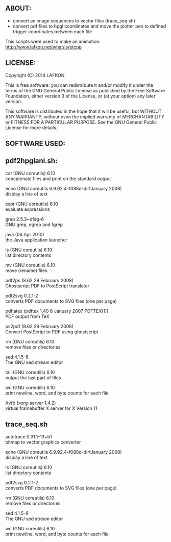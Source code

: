 
ABOUT:
----------------------------------------------------------------------
- convert an image sequences to vector files (trace_seq.sh)
- convert pdf files to hpgl coordinates and move the plotter pen to
  defined trigger coordinates between each file

This scripts were used to make an animation:
http://www.lafkon.net/what/is/etcpp 


LICENSE:
----------------------------------------------------------------------

Copyright (C) 2014 LAFKON

This is free software: you can redistribute it and/or modify
it under the terms of the GNU General Public License as published by
the Free Software Foundation, either version 3 of the License, or
(at your option) any later version.

This software is distributed in the hope that it will be useful,
but WITHOUT ANY WARRANTY; without even the implied warranty of
MERCHANTABILITY or FITNESS FOR A PARTICULAR PURPOSE.
See the GNU General Public License for more details.



SOFTWARE USED:
----------------------------------------------------------------------

pdf2hpglani.sh:
---------------

cat (GNU coreutils) 6.10    
concatenate files and print on the standard output

echo (GNU coreutils 6.9.92.4-f088d-dirtJanuary 2008)    
display a line of text

expr (GNU coreutils) 6.10    
evaluate expressions

grep 2.5.3~dfsg-6    
GNU grep, egrep and fgrep

java (06 Apr 2010)    
the Java application launcher

ls (GNU coreutils) 6.10    
list directory contents

mv (GNU coreutils) 6.10    
move (rename) files

pdf2ps (8.62 29 February 2008)    
Ghostscript PDF to PostScript translator

pdf2svg 0.2.1-2    
converts PDF documents to SVG files (one per page)

pdflatex (pdftex 1.40 8 January 2007 PDFTEX(1))    
PDF output from TeX

ps2pdf (8.62 29 February 2008)    
Convert PostScript to PDF using ghostscript

rm (GNU coreutils) 6.10    
remove files or directories

sed 4.1.5-6    
The GNU sed stream editor

tail (GNU coreutils) 6.10    
output the last part of files

wc (GNU coreutils) 6.10    
print newline, word, and byte counts for each file

Xvfb (xorg-server 1.4.2)    
virtual framebuffer X server for X Version 11

trace_seq.sh
------------

autotrace 0.31.1-13+b1    
bitmap to vector graphics converter

echo (GNU coreutils 6.9.92.4-f088d-dirtJanuary 2008)    
display a line of text

ls (GNU coreutils) 6.10    
list directory contents

pdf2svg 0.2.1-2    
converts PDF documents to SVG files (one per page)

rm (GNU coreutils) 6.10    
remove files or directories

sed 4.1.5-6    
The GNU sed stream editor

wc (GNU coreutils) 6.10    
print newline, word, and byte counts for each file

